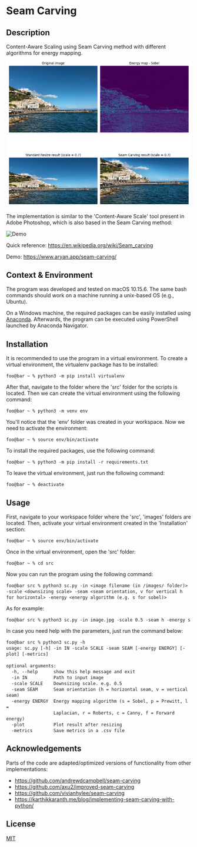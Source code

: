 # Seam Carving

## Description

Content-Aware Scaling using Seam Carving method with different algorithms for energy mapping.

![Demo](demos/demo1.png)

The implementation is similar to the 'Content-Aware Scale' tool present in Adobe Photoshop, which is also based in the Seam Carving method:

![Demo](demos/demo2.gif)

Quick reference: https://en.wikipedia.org/wiki/Seam_carving

Demo: https://www.aryan.app/seam-carving/

## Context & Environment

The program was developed and tested on macOS 10.15.6. The same bash commands should work on a machine running a unix-based OS (e.g., Ubuntu).

On a Windows machine, the required packages can be easily installed using [Anaconda](https://www.anaconda.com/). Afterwards, the program can be executed using PowerShell launched by Anaconda Navigator.

## Installation

It is recommended to use the program in a virtual environment. To create a virtual environment, the virtualenv package has to be installed:

```console
foo@bar ~ % python3 -m pip install virtualenv
```

After that, navigate to the folder where the 'src' folder for the scripts is located. Then we can create the virtual environment using the following command:

```console
foo@bar ~ % python3 -m venv env
```

You'll notice that the 'env' folder was created in your workspace. Now we need to activate the environment:

```console
foo@bar ~ % source env/bin/activate
```

To install the required packages, use the following command:

```console
foo@bar ~ % python3 -m pip install -r requirements.txt
```

To leave the virtual environment, just run the following command:

```console
foo@bar ~ % deactivate
```

## Usage

First, navigate to your workspace folder where the 'src', 'images' folders are located. Then, activate your virtual environment created in the 'Installation' section:

```console
foo@bar ~ % source env/bin/activate
```

Once in the virtual environment, open the 'src' folder:

```console
foo@bar ~ % cd src
```

Now you can run the program using the following command:
```console
foo@bar src % python3 sc.py -in <image filename (in /images/ folder)> -scale <downsizing scale> -seam <seam orientation, v for vertical h for horizontal> -energy <energy algorithm (e.g. s for sobel)>
```

As for example:

```console
foo@bar src % python3 sc.py -in image.jpg -scale 0.5 -seam h -energy s
```

In case you need help with the parameters, just run the command below:

```console
foo@bar src % python3 sc.py -h
usage: sc.py [-h] -in IN -scale SCALE -seam SEAM [-energy ENERGY] [-plot] [-metrics]

optional arguments:
  -h, --help      show this help message and exit
  -in IN          Path to input image
  -scale SCALE    Downsizing scale. e.g. 0.5
  -seam SEAM      Seam orientation (h = horizontal seam, v = vertical seam)
  -energy ENERGY  Energy mapping algorithm (s = Sobel, p = Prewitt, l =
                  Laplacian, r = Roberts, c = Canny, f = Forward energy)
  -plot           Plot result after resizing
  -metrics        Save metrics in a .csv file
```

## Acknowledgements
Parts of the code are adapted/optimized versions of functionality from other implementations:
* https://github.com/andrewdcampbell/seam-carving
* https://github.com/axu2/improved-seam-carving
* https://github.com/vivianhylee/seam-carving
* https://karthikkaranth.me/blog/implementing-seam-carving-with-python/

## License
[MIT](https://choosealicense.com/licenses/mit/)
